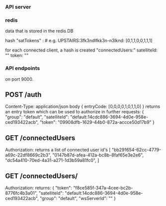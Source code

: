 ### API server

### redis
data that is stored in the redis DB

hash 
"satTokens"
  <id>: <loginCode>  # e.g. UPSTAIRS:3fk3ndlfkk3n-n3lknd: [0,1,1,0,0,1,1,1]

for each connected client, a hash is created
"connectedUsers:<token>" 
  satelliteId: "<satelliteId>"
  token: "<token>"



### API endpoints
on port 9000.

## POST /auth
Content-Type: application/json
body {
  entryCode: [0,0,0,0,1,0,1,1,0]
}
returns an entry token which can be used to authorize in further requests:
{
    "group": "default",
    "satelliteId": "default:14cdc886-3694-4d0e-958e-ced193422acb",
    "token": "09908dfb-1629-44b0-872a-accce50d17b9"
}

## GET /connectedUsers
Authorization: <token>
returns a list of connected user id's
[
    "bb291654-62cc-4779-a69c-22df8669c2b3",
    "0147b87d-afea-412a-bc8b-8faf65e3e2e6",
    "dc54a410-70ed-4a31-a271-1d3b59a81fc0",
]

## GET /connectedUsers/<token>
Authorization: <token>
returns:
{
    "token": "f8ce585f-347a-4cee-bc2b-8776fc4b3a01",
    "satelliteId": "default:14cdc886-3694-4d0e-958e-ced193422acb",
    "group": "default",
    "wsServerId": ""
}